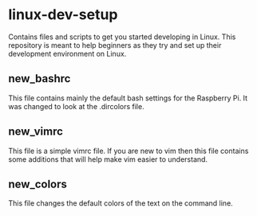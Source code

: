 # linux-dev-setup
Contains files and scripts to get you started developing in Linux. This repository is meant to help beginners as they try and set up their development environment on Linux.

## new_bashrc
This file contains mainly the default bash settings for the Raspberry Pi. It was changed to look at the .dircolors file.

## new_vimrc
This file is a simple vimrc file. If you are new to vim then this file contains some additions that will help make vim easier to understand.

## new_colors
This file changes the default colors of the text on the command line.
